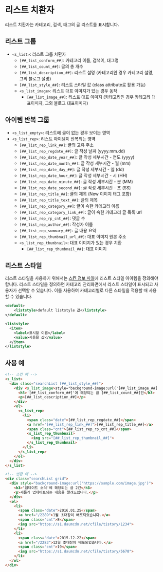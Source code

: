 # 리스트 치환자

리스트 치환자는 카테고리, 검색, 태그의 글 리스트를 표시합니다.

## 리스트 그룹
- `<s_list>`: 리스트 그룹 치환자
  - `[##_list_conform_##]`: 카테고리 이름, 검색어, 태그명
  - `[##_list_count_##]`: 글의 총 개수
  - `[##_list_description_##]`: 리스트 설명 (카테고리인 경우 카테고리 설명, 그외 블로그 설명)
  - `[##_list_style_##]`: 리스트 스타일 값 (class attribute로 활용 가능)
  - `<s_list_image>`: 리스트 대표 이미지가 있는 경우 동작
    - `[##_list_image_##]`: 리스트 대표 이미지 (카테고리인 경우 카테고리 대표이미지, 그외 블로그 대표이미지)

## 아이템 반복 그룹
- `<s_list_empty>`: 리스트에 글이 없는 경우 보이는 영역
- `<s_list_rep>`: 리스트 아이템이 반복되는 영역
  - `[##_list_rep_link_##]`: 글의 고유 주소
  - `[##_list_rep_regdate_##]`: 글 작성 날짜 (yyyy.mm.dd)
  - `[##_list_rep_date_year_##]`: 글 작성 세부시간 - 연도 (yyyy)
  - `[##_list_rep_date_month_##]`: 글 작성 세부시간 - 월 (mm)
  - `[##_list_rep_date_day_##]`: 글 작성 세부시간 - 일 (dd)
  - `[##_list_rep_date_hour_##]`: 글 작성 세부시간 - 시 (HH)
  - `[##_list_rep_date_minute_##]`: 글 작성 세부시간 - 분 (MM)
  - `[##_list_rep_date_second_##]`: 글 작성 세부시간 - 초 (SS)
  - `[##_list_rep_title_##]`: 글의 제목 (New 이미지 태그 포함)
  - `[##_list_rep_title_text_##]`: 글의 제목
  - `[##_list_rep_category_##]`: 글이 속한 카테고리 이름
  - `[##_list_rep_category_link_##]`: 글이 속한 카테고리 글 목록 url
  - `[##_list_rep_rp_cnt_##]`: 댓글 수
  - `[##_list_rep_author_##]`: 작성자 이름
  - `[##_list_rep_summary_##]`: 글 내용 요약
  - `[##_list_rep_thumbnail_url_##]`: 대표 이미지 원본 주소
  - `<s_list_rep_thumbnail>`: 대표 이미지가 있는 경우 치환
    - `[##_list_rep_thumbnail_##]`: 대표 이미지

## 리스트 스타일

리스트 스타일을 사용하기 위해서는 [스킨 정보 파일](common/index.xml.md)에 리스트 스타일 아이템을 정의해야 합니다. 리스트 스타일을 정의하면 카테고리 관리화면에서 리스트 스타일이 표시되고 사용자가 선택할 수 있습니다. 이를 사용하여 카테고리별로 다른 스타일을 적용할 때 사용할 수 있습니다.

```xml
<default>
    <liststyle>default liststyle 값</liststyle>
</default>
```

```xml
<liststyle>
  <item>
    <label>표시할 이름</label>
    <value>사용될 값</value>
  </item>
</liststyle>
```

## 사용 예

```html
<!-- 스킨 예 -->
<s_list>
  <div class="searchList [##_list_style_##]">
    <div <s_list_image>style="background-image:url('[##_list_image_##]')"</s_list_image>>
      <h3>'[##_list_conform_##]'에 해당되는 글 [##_list_count_##]건</h3>
      <p>[##_list_description_##]</p>
    </div>
    <ol>
      <s_list_rep>
        <li>
          <span class="date">[##_list_rep_regdate_##]</span>
          <a href="[##_list_rep_link_##]">[##_list_rep_title_##]</a>
          <span class="cnt">[##_list_rep_rp_cnt_##]</span>
          <s_list_rep_thumbnail>
            <img src="[##_list_rep_thumbnail_##]">
          </s_list_rep_thumbnail>
        </li>
      </s_list_rep>
    </ol>
  </div>
</s_list>
```

```html
<!-- 변환 예 -->
<div class="searchList grid">
  <div style="background-image:url('https://sample.com/image.jpg')">
    <h3>'업데이트 소식'에 해당되는 글 2건</h3>
    <p>새롭게 업데이트되는 내용을 알려드립니다.</p>
  </div>
  <ol>
    <li>
      <span class="date">2016.01.25</span>
      <a href="/2289">1월 초대장이 배포되었습니다.</a>
      <span class="cnt">8</span>
      <img src="https://s1.daumcdn.net/cfile/tistory/1234">
    </li>
    <li>
      <span class="date">2015.12.22</span>
      <a href="/2283">12월 초대장이 배포되었습니다.</a>
      <span class="cnt">19</span>
      <img src="https://s1.daumcdn.net/cfile/tistory/5678">
    </li>
  </ol>
</div>
```
